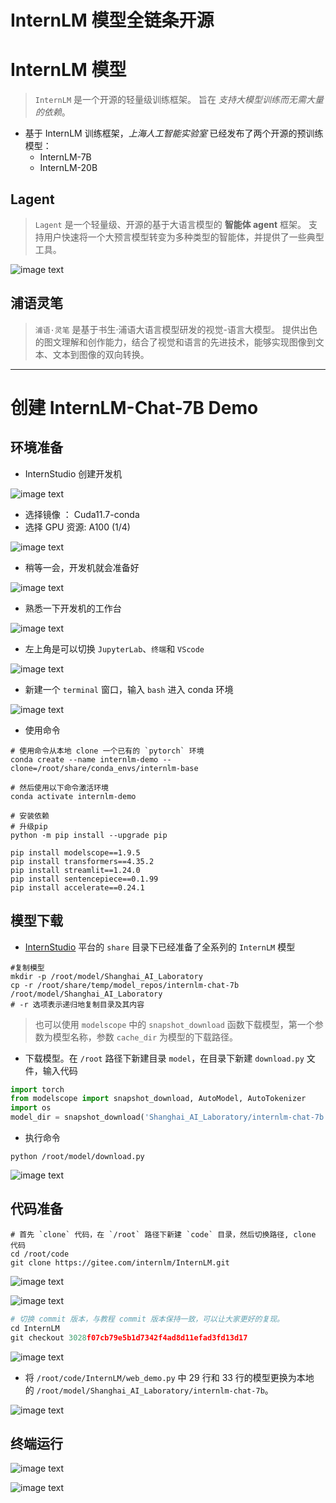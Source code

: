 # InternLM 模型全链条开源

# InternLM 模型

>   `InternLM` 是一个开源的轻量级训练框架。
>   旨在 _支持大模型训练而无需大量的依赖_。

-  基于 InternLM 训练框架，_上海人工智能实验室_ 已经发布了两个开源的预训练模型：
	-  InternLM-7B
	-  InternLM-20B

## Lagent

>  `Lagent` 是一个轻量级、开源的基于大语言模型的 __智能体 agent__ 框架。
>   支持用户快速将一个大预言模型转变为多种类型的智能体，并提供了一些典型工具。

![image text](https://raw.githubusercontent.com/burningmysoul2077/Notes/main/ScreenShots/Datawhale%E7%BB%84%E9%98%9F%E5%AD%A6%E4%B9%A0/Pasted%20image%2020240106155421.png)

## 浦语灵笔

>  `浦语·灵笔` 是基于书生·浦语大语言模型研发的视觉-语言大模型。
>  提供出色的图文理解和创作能力，结合了视觉和语言的先进技术，能够实现图像到文本、文本到图像的双向转换。

---

# 创建 InternLM-Chat-7B Demo

## 环境准备

-  InternStudio 创建开发机

![image text](https://raw.githubusercontent.com/burningmysoul2077/Notes/main/ScreenShots/Datawhale%E7%BB%84%E9%98%9F%E5%AD%A6%E4%B9%A0/Pasted%20image%2020240106163112.png)

-  选择镜像 ： Cuda11.7-conda 
-  选择 GPU 资源: A100 (1/4) 

![image text](https://raw.githubusercontent.com/burningmysoul2077/Notes/main/ScreenShots/Datawhale%E7%BB%84%E9%98%9F%E5%AD%A6%E4%B9%A0/Pasted%20image%2020240106163423.png)

-  稍等一会，开发机就会准备好

![image text](https://raw.githubusercontent.com/burningmysoul2077/Notes/main/ScreenShots/Datawhale%E7%BB%84%E9%98%9F%E5%AD%A6%E4%B9%A0/Pasted%20image%2020240106163605.png)

-  熟悉一下开发机的工作台

![image text](https://raw.githubusercontent.com/burningmysoul2077/Notes/main/ScreenShots/Datawhale%E7%BB%84%E9%98%9F%E5%AD%A6%E4%B9%A0/Pasted%20image%2020240106163737.png)

-  左上角是可以切换 `JupyterLab`、`终端`和 `VScode`

![image text](https://raw.githubusercontent.com/burningmysoul2077/Notes/main/ScreenShots/Datawhale%E7%BB%84%E9%98%9F%E5%AD%A6%E4%B9%A0/Pasted%20image%2020240106164006.png)

-  新建一个 `terminal` 窗口，输入 `bash` 进入 conda 环境

![image text](https://raw.githubusercontent.com/burningmysoul2077/Notes/main/ScreenShots/Datawhale%E7%BB%84%E9%98%9F%E5%AD%A6%E4%B9%A0/Pasted%20image%2020240106164238.png)

-  使用命令

```shell
# 使用命令从本地 clone 一个已有的 `pytorch` 环境
conda create --name internlm-demo --clone=/root/share/conda_envs/internlm-base

# 然后使用以下命令激活环境
conda activate internlm-demo

# 安装依赖
# 升级pip
python -m pip install --upgrade pip

pip install modelscope==1.9.5
pip install transformers==4.35.2
pip install streamlit==1.24.0
pip install sentencepiece==0.1.99
pip install accelerate==0.24.1
```


## 模型下载

-  [InternStudio](https://studio.intern-ai.org.cn/) 平台的 `share` 目录下已经准备了全系列的 `InternLM` 模型

```shell
#复制模型
mkdir -p /root/model/Shanghai_AI_Laboratory
cp -r /root/share/temp/model_repos/internlm-chat-7b /root/model/Shanghai_AI_Laboratory
# -r 选项表示递归地复制目录及其内容
```

>  也可以使用 `modelscope` 中的 `snapshot_download` 函数下载模型，第一个参数为模型名称，参数 `cache_dir` 为模型的下载路径。

-  下载模型。在 `/root` 路径下新建目录 `model`，在目录下新建 `download.py` 文件，输入代码

```python
import torch
from modelscope import snapshot_download, AutoModel, AutoTokenizer
import os
model_dir = snapshot_download('Shanghai_AI_Laboratory/internlm-chat-7b', cache_dir='/root/model', revision='v1.0.3')
```

-  执行命令

```shell
python /root/model/download.py
```

![image text](https://raw.githubusercontent.com/burningmysoul2077/Notes/main/ScreenShots/Datawhale%E7%BB%84%E9%98%9F%E5%AD%A6%E4%B9%A0/Pasted%20image%2020240106210959.png)

## 代码准备


```shell
# 首先 `clone` 代码，在 `/root` 路径下新建 `code` 目录，然后切换路径, clone 代码
cd /root/code
git clone https://gitee.com/internlm/InternLM.git
```

![image text](https://raw.githubusercontent.com/burningmysoul2077/Notes/main/ScreenShots/Datawhale%E7%BB%84%E9%98%9F%E5%AD%A6%E4%B9%A0/Pasted%20image%2020240106210858.png)

![image text](https://raw.githubusercontent.com/burningmysoul2077/Notes/main/ScreenShots/Datawhale%E7%BB%84%E9%98%9F%E5%AD%A6%E4%B9%A0/Pasted%20image%2020240106210939.png)

```python
# 切换 commit 版本，与教程 commit 版本保持一致，可以让大家更好的复现。
cd InternLM
git checkout 3028f07cb79e5b1d7342f4ad8d11efad3fd13d17
```

![image text](https://raw.githubusercontent.com/burningmysoul2077/Notes/main/ScreenShots/Datawhale%E7%BB%84%E9%98%9F%E5%AD%A6%E4%B9%A0/Pasted%20image%2020240106211038.png)

-  将 `/root/code/InternLM/web_demo.py` 中 29 行和 33 行的模型更换为本地的 `/root/model/Shanghai_AI_Laboratory/internlm-chat-7b`。

![image text](https://raw.githubusercontent.com/burningmysoul2077/Notes/main/ScreenShots/Datawhale%E7%BB%84%E9%98%9F%E5%AD%A6%E4%B9%A0/Pasted%20image%2020240106211134.png)

## 终端运行

![image text](https://raw.githubusercontent.com/burningmysoul2077/Notes/main/ScreenShots/Datawhale%E7%BB%84%E9%98%9F%E5%AD%A6%E4%B9%A0/Pasted%20image%2020240106211246.png)

![image text](https://raw.githubusercontent.com/burningmysoul2077/Notes/main/ScreenShots/Datawhale%E7%BB%84%E9%98%9F%E5%AD%A6%E4%B9%A0/Pasted%20image%2020240106211549.png)

